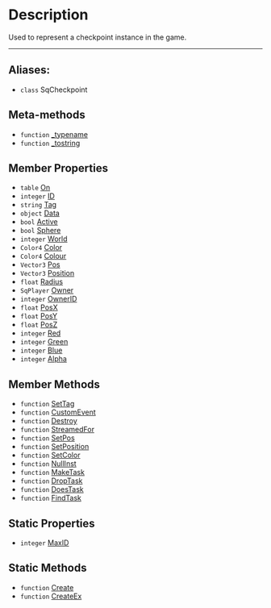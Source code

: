 # Description

Used to represent a checkpoint instance in the game.

----

## Aliases:

* `class` SqCheckpoint

## Meta-methods

* `function` [\_typename](Function.SqCheckpoint._typename)
* `function` [\_tostring](Function.SqCheckpoint._tostring)

## Member Properties

* `table` [On](Property.SqCheckpoint.On)
* `integer` [ID](Property.SqCheckpoint.ID)
* `string` [Tag](Property.SqCheckpoint.Tag)
* `object` [Data](Property.SqCheckpoint.Data)
* `bool` [Active](Property.SqCheckpoint.Active)
* `bool` [Sphere](Property.SqCheckpoint.Sphere)
* `integer` [World](Property.SqCheckpoint.World)
* `Color4` [Color](Property.SqCheckpoint.Color)
* `Color4` [Colour](Property.SqCheckpoint.Colour)
* `Vector3` [Pos](Property.SqCheckpoint.Pos)
* `Vector3` [Position](Property.SqCheckpoint.Position)
* `float` [Radius](Property.SqCheckpoint.Radius)
* `SqPlayer` [Owner](Property.SqCheckpoint.Owner)
* `integer` [OwnerID](Property.SqCheckpoint.OwnerID)
* `float` [PosX](Property.SqCheckpoint.PosX)
* `float` [PosY](Property.SqCheckpoint.PosY)
* `float` [PosZ](Property.SqCheckpoint.PosZ)
* `integer` [Red](Property.SqCheckpoint.Red)
* `integer` [Green](Property.SqCheckpoint.Green)
* `integer` [Blue](Property.SqCheckpoint.Blue)
* `integer` [Alpha](Property.SqCheckpoint.Alpha)

## Member Methods

* `function` [SetTag](Function.SqCheckpoint.SetTag)
* `function` [CustomEvent](Function.SqCheckpoint.CustomEvent)
* `function` [Destroy](Function.SqCheckpoint.Destroy)
* `function` [StreamedFor](Function.SqCheckpoint.StreamedFor)
* `function` [SetPos](Function.SqCheckpoint.SetPos)
* `function` [SetPosition](Function.SqCheckpoint.SetPosition)
* `function` [SetColor](Function.SqCheckpoint.SetColor)
* `function` [NullInst](Function.SqCheckpoint.NullInst)
* `function` [MakeTask](Function.SqCheckpoint.MakeTask)
* `function` [DropTask](Function.SqCheckpoint.DropTask)
* `function` [DoesTask](Function.SqCheckpoint.DoesTask)
* `function` [FindTask](Function.SqCheckpoint.FindTask)

## Static Properties

* `integer` [MaxID](Property.SqCheckpoint.MaxID)

## Static Methods

* `function` [Create](Function.SqCheckpoint.Create)
* `function` [CreateEx](Function.SqCheckpoint.CreateEx)
